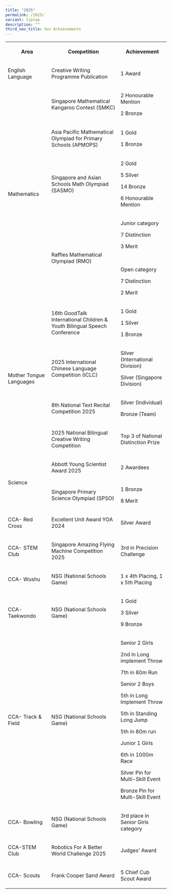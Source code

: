 ```yaml
---
title: "2025"
permalink: /2025/
variant: tiptap
description: ""
third_nav_title: Our Achievements
---
```

<table style="minWidth: 75px">
<colgroup>
<col>
<col>
<col>
</colgroup>
<tbody>
<tr>
<th rowspan="1" colspan="1">
<p>Area</p>
</th>
<th rowspan="1" colspan="1">
<p>Competition</p>
</th>
<th rowspan="1" colspan="1">
<p>Achievement</p>
</th>
</tr>
<tr>
<td rowspan="1" colspan="1">
<p>English Language</p>
</td>
<td rowspan="1" colspan="1">
<p>Creative Writing Programme Publication</p>
</td>
<td rowspan="1" colspan="1">
<p>1 Award</p>
</td>
</tr>
<tr>
<td rowspan="4" colspan="1">
<p>Mathematics</p>
</td>
<td rowspan="1" colspan="1">
<p>Singapore Mathematical Kangaroo Contest (SMKC)</p>
</td>
<td rowspan="1" colspan="1">
<p>2 Honourable Mention</p>
<p>2 Bronze</p>
<p></p>
</td>
</tr>
<tr>
<td rowspan="1" colspan="1">
<p>Asia Pacific Mathematical Olympiad for Primary Schools (APMOPS)</p>
</td>
<td rowspan="1" colspan="1">
<p>1 Gold</p>
<p>1 Bronze</p>
</td>
</tr>
<tr>
<td rowspan="1" colspan="1">
<p>Singapore and Asian Schools Math Olympiad (SASMO)</p>
</td>
<td rowspan="1" colspan="1">
<p>2 Gold</p>
<p>5 Silver</p>
<p>14 Bronze</p>
<p>6 Honourable Mention</p>
</td>
</tr>
<tr>
<td rowspan="1" colspan="1">
<p>Raffles Mathematical Olympiad (RMO)</p>
</td>
<td rowspan="1" colspan="1">
<p>Junior category</p>
<p>7 Distinction</p>
<p>3 Merit</p>
<p>&nbsp;</p>
<p>Open category</p>
<p>7 Distinction</p>
<p>2 Merit</p>
</td>
</tr>
<tr>
<td rowspan="4" colspan="1">
<p>Mother Tongue Languages</p>
</td>
<td rowspan="1" colspan="1">
<p>16th GoodTalk International Children &amp; Youth Bilingual Speech Conference</p>
</td>
<td rowspan="1" colspan="1">
<p>1 Gold</p>
<p>1 Silver</p>
<p>1 Bronze</p>
</td>
</tr>
<tr>
<td rowspan="1" colspan="1">
<p>2025 International Chinese Language Competition (ICLC)</p>
</td>
<td rowspan="1" colspan="1">
<p>Silver (International Division)</p>
<p>Silver (Singapore Division)</p>
</td>
</tr>
<tr>
<td rowspan="1" colspan="1">
<p>8th National Text Recital Competition 2025</p>
</td>
<td rowspan="1" colspan="1">
<p>Silver (Individual)</p>
<p>Bronze (Team)</p>
</td>
</tr>
<tr>
<td rowspan="1" colspan="1">
<p>2025 National Bilingual Creative Writing Competition</p>
</td>
<td rowspan="1" colspan="1">
<p>Top 3 of National Distinction Prize</p>
</td>
</tr>
<tr>
<td rowspan="2" colspan="1">
<p>Science</p>
</td>
<td rowspan="1" colspan="1">
<p>Abbott Young Scientist Award 2025</p>
</td>
<td rowspan="1" colspan="1">
<p>2 Awardees</p>
<p></p>
</td>
</tr>
<tr>
<td rowspan="1" colspan="1">
<p>Singapore Primary Science Olympiad (SPSO)</p>
</td>
<td rowspan="1" colspan="1">
<p>1 Bronze</p>
<p>8 Merit</p>
</td>
</tr>
<tr>
<td rowspan="1" colspan="1">
<p>CCA- Red Cross</p>
</td>
<td rowspan="1" colspan="1">
<p>Excellent Unit Award YOA 2024</p>
</td>
<td rowspan="1" colspan="1">
<p>Silver Award</p>
</td>
</tr>
<tr>
<td rowspan="1" colspan="1">
<p>CCA- STEM Club</p>
</td>
<td rowspan="1" colspan="1">
<p>Singapore Amazing Flying Machine Competition 2025</p>
</td>
<td rowspan="1" colspan="1">
<p>3rd in Precision Challenge</p>
</td>
</tr>
<tr>
<td rowspan="1" colspan="1">
<p>CCA- Wushu</p>
</td>
<td rowspan="1" colspan="1">
<p>NSG (National Schools Game)</p>
</td>
<td rowspan="1" colspan="1">
<p>1 x 4th Placing, 1 x 5th Placing</p>
</td>
</tr>
<tr>
<td rowspan="1" colspan="1">
<p>CCA-Taekwondo</p>
</td>
<td rowspan="1" colspan="1">
<p>NSG (National Schools Game)</p>
</td>
<td rowspan="1" colspan="1">
<p>1 Gold</p>
<p>3 Silver</p>
<p>9 Bronze</p>
</td>
</tr>
<tr>
<td rowspan="1" colspan="1">
<p>CCA- Track &amp; Field</p>
</td>
<td rowspan="1" colspan="1">
<p>NSG (National Schools Game)</p>
</td>
<td rowspan="1" colspan="1">
<p>Senior 2 Girls</p>
<p>2nd in Long implement Throw</p>
<p>7th in 80m Run</p>
<p></p>
<p>Senior 2 Boys</p>
<p>5th in Long Implement Throw</p>
<p>5th in Standing Long Jump</p>
<p>5th in 80m run</p>
<p></p>
<p>Junior 1 Girls</p>
<p>6th in 1000m Race</p>
<p>Silver Pin for Multi-Skill Event</p>
<p>Bronze Pin for Multi-Skill Event</p>
<p></p>
</td>
</tr>
<tr>
<td rowspan="1" colspan="1">
<p>CCA- Bowling</p>
</td>
<td rowspan="1" colspan="1">
<p>NSG (National Schools Game)</p>
</td>
<td rowspan="1" colspan="1">
<p>3rd place in Senior Girls category</p>
</td>
</tr>
<tr>
<td rowspan="1" colspan="1">
<p>CCA-STEM Club</p>
</td>
<td rowspan="1" colspan="1">
<p>Robotics For A Better World Challenge 2025</p>
</td>
<td rowspan="1" colspan="1">
<p>Judges’ Award</p>
</td>
</tr>
<tr>
<td rowspan="1" colspan="1">
<p>CCA- Scouts</p>
</td>
<td rowspan="1" colspan="1">
<p>Frank Cooper Sand Award</p>
</td>
<td rowspan="1" colspan="1">
<p>5 Chief Cub Scout Award</p>
</td>
</tr>
</tbody>
</table>
<p></p>